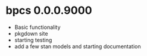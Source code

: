 # bpcs 0.0.0.9000

- Basic functionality
- pkgdown site
- starting testing
- add a few stan models and starting documentation

